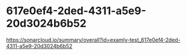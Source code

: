 # 617e0ef4-2ded-4311-a5e9-20d3024b6b52
https://sonarcloud.io/summary/overall?id=examly-test_617e0ef4-2ded-4311-a5e9-20d3024b6b52
